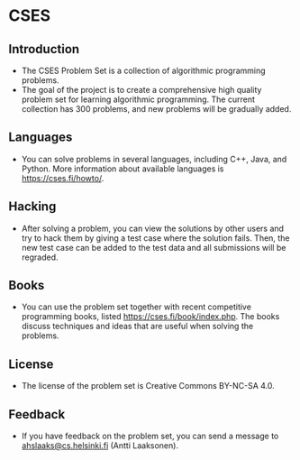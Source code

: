 # CSES
## Introduction
 - The CSES Problem Set is a collection of algorithmic programming problems.
 - The goal of the project is to create a comprehensive high quality problem set for learning algorithmic programming. The current collection has 300 problems, and new problems will be gradually added.

## Languages
 - You can solve problems in several languages, including C++, Java, and Python. More information about available languages is https://cses.fi/howto/.

## Hacking
 - After solving a problem, you can view the solutions by other users and try to hack them by giving a test case where the solution fails. Then, the new test case can be added to the test data and all submissions will be regraded.

## Books
 - You can use the problem set together with recent competitive programming books, listed https://cses.fi/book/index.php. The books discuss techniques and ideas that are useful when solving the problems.

## License
 - The license of the problem set is Creative Commons BY-NC-SA 4.0.

## Feedback
 - If you have feedback on the problem set, you can send a message to ahslaaks@cs.helsinki.fi (Antti Laaksonen).
